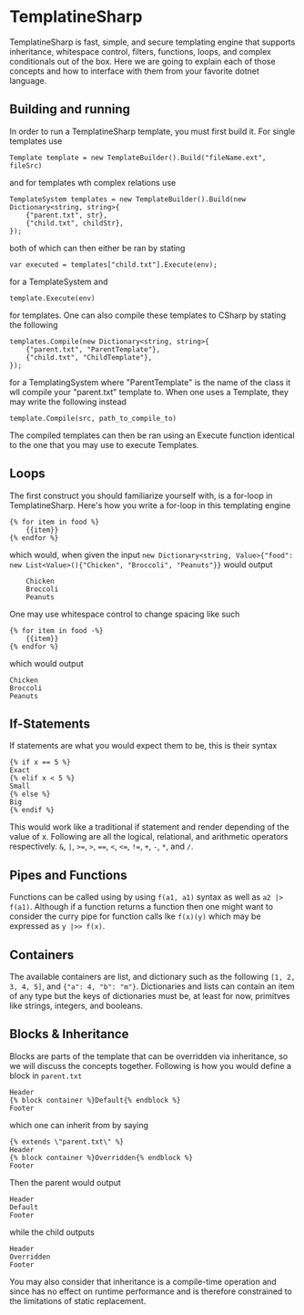 # TemplatineSharp
TemplatineSharp is fast, simple, and secure templating engine that supports inheritance, whitespace control, filters, functions, loops, and complex conditionals out of the box. Here we are going to explain each of those concepts and how to interface with them from your favorite dotnet language.

## Building and running
In order to run a TemplatineSharp template, you must first build it. For single templates use
```
Template template = new TemplateBuilder().Build("fileName.ext", fileSrc)
```
and for templates wth complex relations use
```
TemplateSystem templates = new TemplateBuilder().Build(new Dictionary<string, string>{
    {"parent.txt", str},
    {"child.txt", childStr},
});
```
both of which can then either be ran by stating
```
var executed = templates["child.txt"].Execute(env);
```
for a TemplateSystem and
```
template.Execute(env)
```
for templates. One can also compile these templates to CSharp by stating the following
```
templates.Compile(new Dictionary<string, string>{
    {"parent.txt", "ParentTemplate"},
    {"child.txt", "ChildTemplate"},
});
```
for a TemplatingSystem where "ParentTemplate" is the name of the class it wll compile your "parent.txt" template to. When one uses a Template, they may write the following instead
```
template.Compile(src, path_to_compile_to)
```
The compiled templates can then be ran using an Execute function identical to the one that you may use to execute Templates.

## Loops
The first construct you should familiarize yourself with, is a for-loop in TemplatineSharp. Here's how you write a for-loop in this templating engine
```
{% for item in food %}
    {{item}}
{% endfor %}
```
which would, when given the input `new Dictionary<string, Value>{"food": new List<Value>(){"Chicken", "Broccoli", "Peanuts"}}` would output
```
    Chicken
    Broccoli
    Peanuts
```
One may use whitespace control to change spacing like such
```
{% for item in food -%}
    {{item}}
{% endfor %}
```
which would output
```
Chicken
Broccoli
Peanuts
```

## If-Statements
If statements are what you would expect them to be, this is their syntax
```
{% if x == 5 %}
Exact
{% elif x < 5 %}
Small
{% else %}
Big
{% endif %}
```
This would work like a traditional if statement and render depending of the value of x. Following are all the logical, relational, and arithmetic operators respectively. `&`, `|`, `>=`, `>`, `==`, `<`, `<=`, `!=`, `+`, `-`, `*`, and `/`.

## Pipes and Functions
Functions can be called using by using `f(a1, a1)` syntax as well as `a2 |> f(a1)`. Although if a function returns a function then one might want to consider the curry pipe for function calls lke `f(x)(y)` which may be expressed as `y |>> f(x)`.

## Containers
The available containers are list, and dictionary such as the following `[1, 2, 3, 4, 5]`, and `{"a": 4, "b": "m"}`. Dictionaries and lists can contain an item of any type but the keys of dictionaries must be, at least for now, primitves like strings, integers, and booleans.

## Blocks & Inheritance
Blocks are parts of the template that can be overridden via inheritance, so we will discuss the concepts together. Following is how you would define a block in `parent.txt`
```
Header
{% block container %}Default{% endblock %}
Footer
```
which one can inherit from by saying
```
{% extends \"parent.txt\" %}
Header
{% block container %}Overridden{% endblock %}
Footer
```
Then the parent would output
```
Header
Default
Footer
```
while the child outputs
```
Header
Overridden
Footer
```
You may also consider that inheritance is a compile-time operation and since has no effect on runtime performance and is therefore constrained to the limitations of static replacement.
